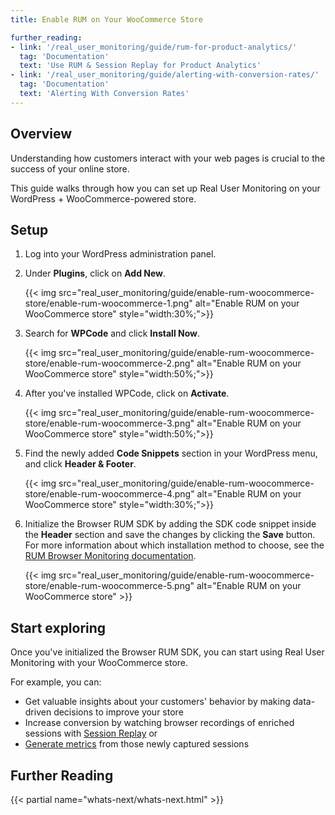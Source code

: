 ```yaml
---
title: Enable RUM on Your WooCommerce Store

further_reading:
- link: '/real_user_monitoring/guide/rum-for-product-analytics/'
  tag: 'Documentation'
  text: 'Use RUM & Session Replay for Product Analytics'
- link: '/real_user_monitoring/guide/alerting-with-conversion-rates/'
  tag: 'Documentation'
  text: 'Alerting With Conversion Rates'
---
```


## Overview

Understanding how customers interact with your web pages is crucial to the success of your online store.



This guide walks through how you can set up Real User Monitoring on your WordPress + WooCommerce-powered store.

## Setup

1. Log into your WordPress administration panel.
2. Under **Plugins**, click on **Add New**.

   {{< img src="real_user_monitoring/guide/enable-rum-woocommerce-store/enable-rum-woocommerce-1.png" alt="Enable RUM on your WooCommerce store" style="width:30%;">}}

3. Search for **WPCode** and click **Install Now**.

   {{< img src="real_user_monitoring/guide/enable-rum-woocommerce-store/enable-rum-woocommerce-2.png" alt="Enable RUM on your WooCommerce store" style="width:50%;">}}

4. After you've installed WPCode, click on **Activate**.

   {{< img src="real_user_monitoring/guide/enable-rum-woocommerce-store/enable-rum-woocommerce-3.png" alt="Enable RUM on your WooCommerce store" style="width:50%;">}}

5. Find the newly added **Code Snippets** section in your WordPress menu, and click **Header & Footer**.

   {{< img src="real_user_monitoring/guide/enable-rum-woocommerce-store/enable-rum-woocommerce-4.png" alt="Enable RUM on your WooCommerce store" style="width:30%;">}}

6. Initialize the Browser RUM SDK by adding the SDK code snippet inside the **Header** section and save the changes by clicking the **Save** button. For more information about which installation method to choose, see the [RUM Browser Monitoring documentation][1].

   {{< img src="real_user_monitoring/guide/enable-rum-woocommerce-store/enable-rum-woocommerce-5.png" alt="Enable RUM on your WooCommerce store" >}}

## Start exploring

Once you've initialized the Browser RUM SDK, you can start using Real User Monitoring with your WooCommerce store.

For example, you can:

- Get valuable insights about your customers' behavior by
making data-driven decisions to improve your store
- Increase conversion by watching browser recordings of enriched sessions with [Session Replay][2] or
- [Generate metrics][3] from those newly captured sessions

## Further Reading

{{< partial name="whats-next/whats-next.html" >}}

[1]: /real_user_monitoring/browser/setup_client_side/#choose-the-right-installation-method/
[2]: /real_user_monitoring/session_replay/
[3]: /real_user_monitoring/platform/generate_metrics/
